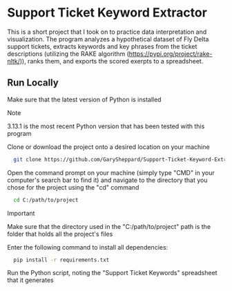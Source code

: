 # Support Ticket Keyword Extractor

This is a short project that I took on to practice data interpretation and visualization. The program analyzes a hypothetical dataset of Fly Delta support tickets, extracts keywords and key phrases from the ticket descriptions (utilizing the RAKE algorithm (https://pypi.org/project/rake-nltk/)), ranks them, and exports the scored exerpts to a spreadsheet.

## Run Locally

Make sure that the latest version of Python is installed
> [!NOTE]
> 3.13.1 is the most recent Python version that has been tested with this program

Clone or download the project onto a desired location on your machine

```bash
  git clone https://github.com/GarySheppard/Support-Ticket-Keyword-Extractor.git
```

Open the command prompt on your machine (simply type "CMD" in your computer's search bar to find it) and navigate to the directory that you chose for the project using the "cd" command

```bash
  cd C:/path/to/project
```

> [!IMPORTANT]
> Make sure that the directory used in the "C:/path/to/project" path is the folder that holds all the project's files

Enter the following command to install all dependencies:

```bash
  pip install -r requirements.txt
```

Run the Python script, noting the "Support Ticket Keywords" spreadsheet that it generates
